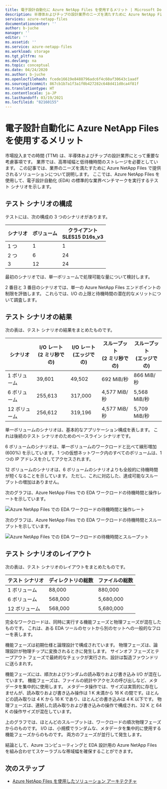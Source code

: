 ```yaml
---
title: 電子設計自動化に Azure NetApp Files を使用するメリット | Microsoft Docs
description: 半導体およびチップの設計業界のニーズを満たすために Azure NetApp Files で提供されるソリューションについて説明します。 Azure NetApp Files を使用して、電子設計自動化 (EDA) の標準的な業界ベンチマークを実行するテスト シナリオを示します。
services: azure-netapp-files
documentationcenter: ''
author: b-juche
manager: ''
editor: ''
ms.assetid: ''
ms.service: azure-netapp-files
ms.workload: storage
ms.tgt_pltfrm: na
ms.devlang: na
ms.topic: conceptual
ms.date: 04/24/2020
ms.author: b-juche
ms.openlocfilehash: fcede16619e8488796adc6f4c60af30643c1aadf
ms.sourcegitcommit: 867cb1b7a1f3a1f0b427282c648d411d0ca4f81f
ms.translationtype: HT
ms.contentlocale: ja-JP
ms.lasthandoff: 03/19/2021
ms.locfileid: "82160155"
---
```

# <a name="benefits-of-using-azure-netapp-files-for-electronic-design-automation"></a>電子設計自動化に Azure NetApp Files を使用するメリット

市場投入までの時間 (TTM) は、半導体およびチップの設計業界にとって重要な考慮事項です。 業界では、高帯域幅と低待機時間のストレージを必要としています。 この記事では、業界のニーズを満たすために Azure NetApp Files で提供されるソリューションについて説明します。 ここでは、Azure NetApp Files を使用して、電子設計自動化 (EDA) の標準的な業界ベンチマークを実行するテスト シナリオを示します。 

## <a name="test-scenario-configurations"></a>テスト シナリオの構成

テストには、次の構成の 3 つのシナリオがあります。 

|    シナリオ    |    ボリューム    |    クライアント<br> SLES15 D16s_v3  |
|----------------|---------------|--------------------------------|
|    1 つ         |    1          |    1                           |
|    2 つ         |    6          |    24                          |
|    3       |    12         |    24                          |

最初のシナリオでは、単一ボリュームで処理可能な量について検討します。  

2 番目と 3 番目のシナリオでは、単一の Azure NetApp Files エンドポイントの制限を評価します。 これらでは、I/O の上限と待機時間の潜在的なメリットについて調査します。

## <a name="test-scenario-results"></a>テスト シナリオの結果

次の表は、テスト シナリオの結果をまとめたものです。

|    シナリオ       |    I/O レート<br>  (2 ミリ秒での)     |    I/O レート<br>  (エッジでの)     |    スループット<br>  (2 ミリ秒での)     |    スループット<br>  (エッジでの)     |
|-------------------|---------------------------|--------------------------------|-----------------------------|----------------------------------|
|    1 ボリューム       |    39,601                 |    49,502                      |    692 MiB/秒                 |    866 MiB/秒                      |
|    6 ボリューム      |    255,613                |    317,000                     |    4,577 MiB/秒               |    5,568 MiB/秒                    |
|    12 ボリューム     |    256,612                |    319,196                     |    4,577 MiB/秒               |    5,709 MiB/秒                    |

単一ボリュームのシナリオは、基本的なアプリケーション構成を表します。 これは後続のテスト シナリオのためのベースライン シナリオです。  

6 ボリュームのシナリオは、単一ボリュームのワークロードと比べて線形増加 (600%) を示しています。  1 つの仮想ネットワーク内のすべてのボリュームは、1 つの IP アドレスを介してアクセスされます。  

12 ボリュームのシナリオは、6 ボリュームのシナリオよりも全般的に待機時間が短くなることを示しています。 ただし、これに対応した、達成可能なスループットの増加はありません。   

次のグラフは、Azure NetApp Files での EDA ワークロードの待機時間と操作レートを示しています。  

![Azure NetApp Files での EDA ワークロードの待機時間と操作レート](../media/azure-netapp-files/solutions-electronic-design-automation-workload-latency-operation-rate.png)   

次のグラフは、Azure NetApp Files での EDA ワークロードの待機時間とスループットを示しています。  

![Azure NetApp Files での EDA ワークロードの待機時間とスループット](../media/azure-netapp-files/solutions-electronic-design-automation-workload-latency-throughput.png) 

## <a name="layout-of-test-scenarios"></a>テスト シナリオのレイアウト 

次の表は、テスト シナリオのレイアウトをまとめたものです。

|    テスト シナリオ     |    ディレクトリの総数     |    ファイルの総数     |
|----------------------|------------------------------------|------------------------------|
|    1 ボリューム          |    88,000                          |    880,000                   |
|    6 ボリューム         |    568,000                         |    5,680,000                 |
|    12 ボリューム        |    568,000                         |    5,680,000                 |

完全なワークロードは、同時に実行する機能フェーズと物理フェーズが混在したものです。 これは、ある EDA ツールのセットから別のセットへの一般的なフローを表します。   

機能フェーズは初期仕様と論理設計で構成されています。 物理フェーズは、論理設計が物理チップに変換されるときに発生します。 サインオフ フェーズとテープアウト フェーズで最終的なチェックが実行され、設計は製造ファウンドリに送らまれす。  

機能フェーズには、順次およびランダムの読み取りおよび書き込み I/O が混在しています。 機能フェーズは、ファイルの統計やアクセスの呼び出しなど、メタデータを集中的に使用します。 メタデータ操作では、サイズは実質的に存在しませんが、読み取りおよび書き込み操作は 1 K 未満から 16 K の間です。ほとんどの読み取りは 4 K から 16 K であり、ほとんどの書き込みは 4 K 以下です。 物理フェーズは、連続した読み取りおよび書き込みの操作で構成され、32 K と 64 K の操作サイズが混在しています。  

上のグラフでは、ほとんどのスループットは、ワークロードの順次物理フェーズからのものです。 I/O は、小規模でランダムな、メタデータを集中的に使用する機能フェーズからのものです。 両方のフェーズが並行して発生します。 

結論として、Azure コンピューティングと EDA 設計用の Azure NetApp Files を組み合わせてスケーラブルな帯域幅を確保することができます。 

## <a name="next-steps"></a>次のステップ

- [Azure NetApp Files を使用したソリューション アーキテクチャ](azure-netapp-files-solution-architectures.md)
